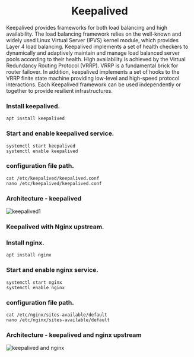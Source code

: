 <div align="center">
	<h1>
		<br>
    Keepalived
	</h1>
</div>



</div>

Keepalived provides frameworks for both load balancing and high availability. The load balancing framework relies on the well-known and widely used Linux Virtual Server (IPVS) kernel module, which provides Layer 4 load balancing. Keepalived implements a set of health checkers to dynamically and adaptively maintain and manage load balanced server pools according to their health. High availability is achieved by the Virtual Redundancy Routing Protocol (VRRP). VRRP is a fundamental brick for router failover. In addition, keepalived implements a set of hooks to the VRRP finite state machine providing low-level and high-speed protocol interactions. Each Keepalived framework can be used independently or together to provide resilient infrastructures.

</div>

### Install keepalived.
```
apt install keepalived
```
### Start and enable keepalived service.

```
systemctl start keepalived
systemctl enable keepalived
```

### configuration file path.

```
cat /etc/keepalived/keepalived.conf
nano /etc/keepalived/keepalived.conf
```
### Architecture - keepalived
![keepalived1](https://github.com/vigneshkannan255/keepalived/assets/32855922/fa4a9ed5-ce35-4e3a-95b6-a15cdd153fac)


### Keepalived with Nginx upstream.
### Install nginx.
```
apt install nginx
```
### Start and enable nginx service.

```
systemctl start nginx
systemctl enable nginx
```
### configuration file path.

```
cat /etc/nginx/sites-available/default
nano /etc/nginx/sites-available/default
```


### Architecture - keepalived and nginx upstream
![keepalived and nginx](https://github.com/vigneshkannan255/keepalived/assets/32855922/8bbd7f72-5297-4819-b758-a8ba7040f4d5)

